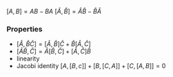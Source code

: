 $[A,B]=AB-BA$
$[\hat A, \hat B] = \hat A\hat B-\hat B\hat A$
### Properties
- $[\hat A, \hat B\hat C] = [\hat A,\hat B]\hat C + \hat B[\hat A,\hat C]$
- $[\hat A\hat B, \hat C] = \hat A[\hat B,\hat C] +[\hat A,\hat C] \hat B$
- linearity
- Jacobi identity $[A,[B,c]]+[B,[C,A]]+[C,[A,B]]=0$

